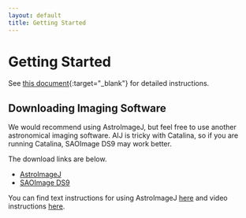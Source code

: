 ```yaml
---
layout: default
title: Getting Started
---
```


# Getting Started

See [this document](https://docs.google.com/document/d/1pvc_VuJrGJ2RAnDcASRZ8zGNFV2TPjd8K1PaKbrhOBE/edit?usp=sharing){:target="_blank"} for detailed instructions.

## Downloading Imaging Software

We would recommend using AstroImageJ, but feel free to use another astronomical imaging software. AIJ is tricky with Catalina, so if you are running Catalina, SAOImage DS9 may work better.

The download links are below.

* [AstroImageJ](https://www.astro.louisville.edu/software/astroimagej/)
* [SAOImage DS9](http://ds9.si.edu/site/Download.html)

You can find text instructions for using AstroImageJ [here](https://docs.google.com/document/d/1wN5WhPDCFvLuUglR9uC-6S_c7tDQUbYdOmVoD4NUQ1c/edit) and video instructions [here](https://www.youtube.com/watch?v=-GGLPy71ryg&feature=youtu.be).
